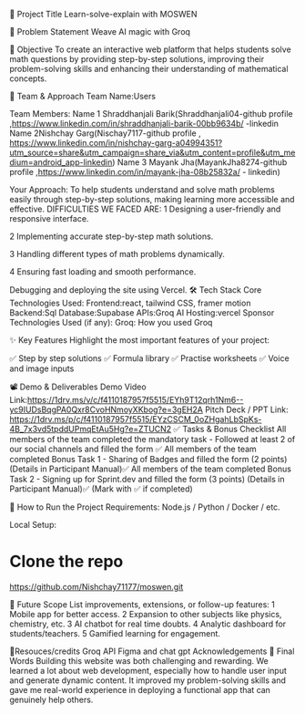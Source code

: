 🚀 Project Title
Learn-solve-explain with MOSWEN

📌 Problem Statement
Weave AI magic with Groq


🎯 Objective
To create an interactive web platform that helps students solve math questions by providing step-by-step solutions, improving their problem-solving skills and enhancing their understanding of mathematical concepts.

🧠 Team & Approach
Team Name:Users


Team Members:
Name 1 Shraddhanjali Barik(Shraddhanjali04-github profile ,https://www.linkedin.com/in/shraddhanjali-barik-00bb9634b/ -linkedin
Name 2Nishchay Garg(Nischay7117-github profile , https://www.linkedin.com/in/nishchay-garg-a04994351?utm_source=share&utm_campaign=share_via&utm_content=profile&utm_medium=android_app-linkedin)
Name 3 Mayank Jha(MayankJha8274-github profile ,https://www.linkedin.com/in/mayank-jha-08b25832a/ - linkedin)

Your Approach:
To help students understand and solve math problems easily through step-by-step solutions, making learning more accessible and effective.
DIFFICULTIES WE FACED ARE:
1 Designing a user-friendly and responsive interface.

2 Implementing accurate step-by-step math solutions.

3 Handling different types of math problems dynamically.

4 Ensuring fast loading and smooth performance.

Debugging and deploying the site using Vercel.
🛠️ Tech Stack
Core Technologies Used:
Frontend:react, tailwind CSS, framer motion
Backend:Sql
Database:Supabase
APIs:Groq AI
Hosting:vercel
Sponsor Technologies Used (if any):
 Groq: How you used Groq
 
✨ Key Features
Highlight the most important features of your project:

✅ Step by step solutions
✅ Formula library
✅ Practise worksheets
✅ Voice and image inputs


📽️ Demo & Deliverables
Demo Video Link:https://1drv.ms/v/c/f4110187957f5515/EYh9T12qrh1Nm6--yc9IUDsBqgPA0Qxr8CvoHNmoyXKbog?e=3gEH2A
Pitch Deck / PPT Link: https://1drv.ms/p/c/f4110187957f5515/EYzCSCM_0oZHgahLbSpKs-4B_7x3vd5tpddUPmqEtAu5Hg?e=ZTUCN2
✅ Tasks & Bonus Checklist
 All members of the team completed the mandatory task - Followed at least 2 of our social channels and filled the form ✅
 All members of the team completed Bonus Task 1 - Sharing of Badges and filled the form (2 points) (Details in Participant Manual)✅
 All members of the team completed Bonus Task 2 - Signing up for Sprint.dev and filled the form (3 points) (Details in Participant Manual)✅
(Mark with ✅ if completed)

🧪 How to Run the Project
Requirements:
Node.js / Python / Docker / etc.

Local Setup:
# Clone the repo
https://github.com/Nishchay71177/moswen.git

🧬 Future Scope
List improvements, extensions, or follow-up features:
1 Mobile app for better access.
2 Expansion to other subjects like physics, chemistry, etc.
3 AI chatbot for real time doubts.
4 Analytic dashboard for students/teachers.
5 Gamified learning for engagement.

🔗Resouces/credits
Groq API
Figma and chat gpt
Acknowledgements
🏁 Final Words
Building this website was both challenging and rewarding. We learned a lot about web development, especially how to handle user input and generate dynamic content. It improved my problem-solving skills and gave me real-world experience in deploying a functional app that can genuinely help others.
